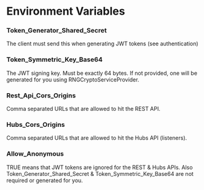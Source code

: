 # Environment Variables

### Token_Generator_Shared_Secret
The client must send this when generating JWT tokens (see authentication)

### Token_Symmetric_Key_Base64
The JWT signing key.  Must be exactly 64 bytes.  If not provided, one will be generated for you using RNGCryptoServiceProvider.

### Rest_Api_Cors_Origins
Comma separated URLs that are allowed to hit the REST API.

### Hubs_Cors_Origins
Comma separated URLs that are allowed to hit the Hubs API (listeners).

### Allow_Anonymous
TRUE means that JWT tokens are ignored for the REST & Hubs APIs.  Also 
Token_Generator_Shared_Secret & Token_Symmetric_Key_Base64 are not 
required or generated for you.

